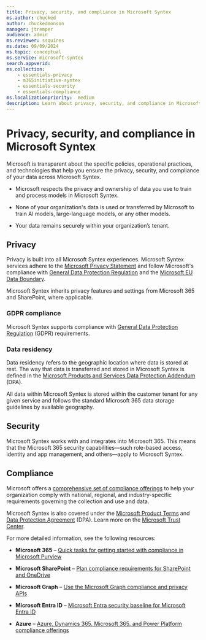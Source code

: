 ```yaml
---
title: Privacy, security, and compliance in Microsoft Syntex
ms.author: chucked
author: chuckedmonson
manager: jtremper
audience: admin
ms.reviewer: ssquires
ms.date: 09/09/2024
ms.topic: conceptual
ms.service: microsoft-syntex
search.appverid: 
ms.collection: 
    - essentials-privacy
    - m365initiative-syntex
    - essentials-security
    - essentials-compliance
ms.localizationpriority:  medium
description: Learn about privacy, security, and compliance in Microsoft Syntex.
---
```


# Privacy, security, and compliance in Microsoft Syntex

Microsoft is transparent about the specific policies, operational practices, and technologies that help you ensure the privacy, security, and compliance of your data across Microsoft Syntex.

- Microsoft respects the privacy and ownership of data you use to train and process models in Microsoft Syntex.

- None of your organization's data is used or transferred by Microsoft to train AI models, large-language models, or any other models.

- Your data remains securely within your organization’s tenant.

## Privacy

Privacy is built into all Microsoft Syntex experiences. Microsoft Syntex services adhere to the [Microsoft Privacy Statement](https://privacy.microsoft.com/privacystatement) and follow Microsoft's compliance with [General Data Protection Regulation](/compliance/regulatory/gdpr) and the [Microsoft EU Data Boundary](https://www.microsoft.com/trust-center/privacy/european-data-boundary-eudb).

Microsoft Syntex inherits privacy features and settings from Microsoft 365 and SharePoint, where applicable.

### GDPR compliance

Microsoft Syntex supports compliance with [General Data Protection Regulation](/compliance/regulatory/gdpr) (GDPR) requirements.

### Data residency

Data residency refers to the geographic location where data is stored at rest. The way that data is transferred and stored in Microsoft Syntex is defined in the [Microsoft Products and Services Data Protection Addendum](https://www.microsoft.com/licensing/docs/view/Microsoft-Products-and-Services-Data-Protection-Addendum-DPA) (DPA).

All data within Microsoft Syntex is stored within the customer tenant for any given service and follows the standard Microsoft 365 data storage guidelines by available geography.

## Security

Microsoft Syntex works with and integrates into Microsoft 365. This means that the Microsoft 365 security capabilities—such role-based access, identity and app management, and others—apply to Microsoft Syntex.

## Compliance

Microsoft offers a [comprehensive set of compliance offerings](/compliance) to help your organization comply with national, regional, and industry-specific requirements governing the collection and use and data.

Microsoft Syntex is also covered under the [Microsoft Product Terms](https://www.microsoft.com/licensing/docs/view/Product-Terms) and [Data Protection Agreement](https://www.microsoft.com/licensing/docs/view/Microsoft-Products-and-Services-Data-Protection-Addendum-DPA?year=2021#:%7E:text=Microsoft%20Products%20and%20Services%20Data%20Protection%20Addendum%20%28DPA%29,to%20the%20Product%20Terms%20site%20%28and%20formerly%20OST%29) (DPA). Learn more on the [Microsoft Trust Center](https://www.microsoft.com/trustcenter).

For more detailed information, see the following resources:

- **Microsoft 365** – [Quick tasks for getting started with compliance in Microsoft Purview](/purview/compliance-quick-tasks)

- **Microsoft SharePoint** – [Plan compliance requirements for SharePoint and OneDrive](/SharePoint/compliant-environment)

- **Microsoft Graph** – [Use the Microsoft Graph compliance and privacy APIs](/graph/api/resources/complianceapioverview?view=graph-rest-1.0)

- **Microsoft Entra ID** – [Microsoft Entra security baseline for Microsoft Entra ID](/security/benchmark/azure/baselines/aad-security-baseline)

- **Azure** – [Azure, Dynamics 365, Microsoft 365, and Power Platform compliance offerings](/azure/compliance/offerings/)

